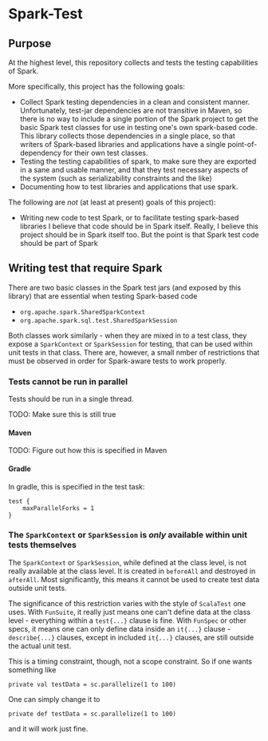 # Spark-Test

## Purpose

At the highest level, this repository collects and tests the testing capabilities of Spark.

More specifically, this project has the following goals:

* Collect Spark testing dependencies in a clean and consistent manner.
  Unfortunately, test-jar dependencies are not transitive in Maven, so there is no way to include a single portion of the Spark project to get the basic Spark test classes for use in testing one's own spark-based code.  This library collects those dependencies in a single place, so that writers of Spark-based libraries and applications have a single point-of-dependency for their own test classes.
* Testing the testing capabilities of spark, to make sure they are exported in a sane and usable manner, and that they test necessary aspects of the system (such as serializability constraints and the like)
* Documenting how to test libraries and applications that use spark.

The following are *not* (at least at present) goals of this project):

* Writing new code to test Spark, or to facilitate testing spark-based libraries
  I believe that code should be in Spark itself.  Really, I believe this project should be in Spark itself too.  But the point is that Spark test code should be part of Spark

## Writing test that require Spark

There are two basic classes in the Spark test jars (and exposed by this library) that are essential when testing Spark-based code

* `org.apache.spark.SharedSparkContext`
* `org.apache.spark.sql.test.SharedSparkSession`

Both classes work similarly - when they are mixed in to a test class, they expose a `SparkContext` or `SparkSession` for testing, that can be used within unit tests in that class.  There are, however, a small nmber of restrictions that must be observed in order for Spark-aware tests to work properly.

### Tests cannot be run in parallel

Tests should be run in a single thread.

TODO: Make sure this is still true

#### Maven
TODO: Figure out how this is specified in Maven

#### Gradle

In gradle, this is specified in the test task:

    test {
        maxParallelForks = 1
    }

###  The `SparkContext` or `SparkSession` is _only_ available within unit tests themselves

The `SparkContext` or `SparkSession`, while defined at the class level, is not really available at the class level.  It is created in `beforeAll` and destroyed in `afterAll`.  Most significantly, this means it cannot be used to create test data outside unit tests.

The significance of this restriction varies with the style of `ScalaTest` one uses.  With `FunSuite`, it really just means one can't define data at the class level - everything within a `test{...}` clause is fine.  With `FunSpec` or other specs, it means one can only define data inside an `it{...}` clause - `describe{...}` clauses, except in included `it{...}` clauses, are still outside the actual unit test.

This is a timing constraint, though, not a scope constraint.  So if one wants something like

    private val testData = sc.parallelize(1 to 100)

One can simply change it to

    private def testData = sc.parallelize(1 to 100)

and it will work just fine.
